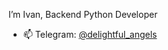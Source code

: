 I’m Ivan, Backend Python Developer
- 📫 Telegram: [@delightful_angels](https://t.me/delightful_angels)

<!---
delightfulangels/delightfulangels is a ✨ special ✨ repository because its `README.md` (this file) appears on your GitHub profile.
You can click the Preview link to take a look at your changes.
--->
